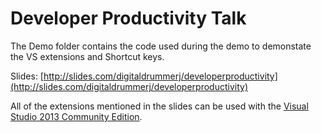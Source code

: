 # Developer Productivity Talk

The Demo folder contains the code used during the demo to demonstate the VS extensions and Shortcut keys. 

Slides: [http://slides.com/digitaldrummerj/developerproductivity](http://slides.com/digitaldrummerj/developerproductivity)

All of the extensions mentioned in the slides can be used with the [Visual Studio 2013 Community Edition](https://www.visualstudio.com/en-us/downloads/download-visual-studio-vs#d-community).
